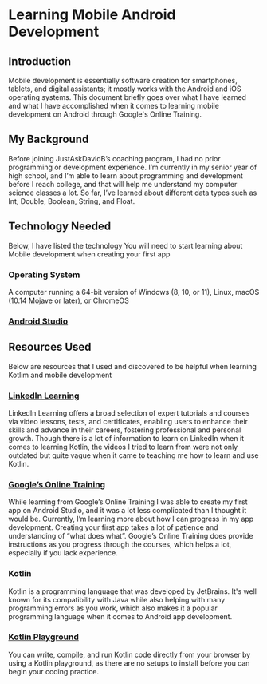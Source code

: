 # Learning Mobile Android Development 

## Introduction
Mobile development is essentially software creation for smartphones, tablets, 
and digital assistants; it mostly works with the Android and iOS operating systems. 
This document briefly goes over what I have learned and what I have accomplished when 
it comes to learning mobile development on Android through Google's Online Training. 

## My Background 
Before joining JustAskDavidB’s coaching program, I had no prior programming or development experience. 
I’m currently in my senior year of high school, and I’m able to learn about programming and development 
before I reach college, and that will help me understand my computer science classes a lot. So far, 
I’ve learned about different data types such as Int, Double, Boolean, String, and Float.
## Technology Needed
Below, I have listed the technology You will need to start learning about Mobile development when creating your first app 

### Operating System
A computer running a 64-bit version of Windows (8, 10, or 11), Linux, macOS (10.14 Mojave or later), or ChromeOS 

### [Android Studio](https://developer.android.com/studio)

## Resources Used
Below are resources that I used and discovered to be helpful when learning Kotlim and mobile development 

### [LinkedIn Learning](https://learning.linkedin.com/)
LinkedIn Learning offers a broad selection of expert tutorials and courses via video lessons, tests, and 
certificates, enabling users to enhance their skills and advance in their careers, fostering professional and personal growth. 
Though there is a lot of information to learn on LinkedIn when it comes to learning Kotlin, 
the videos I tried to learn from were not only outdated but quite vague when it came to teaching me how to learn and use Kotlin. 
### [Google’s Online Training](https://developer.android.com/)
While learning from Google’s Online Training I was able to create my first app on Android Studio,
and it was a lot less complicated than I thought it would be. Currently, I’m learning more about how I can progress in my app development.
Creating your first app takes a lot of patience and understanding of “what does what”. Google’s Online Training does provide instructions
as you progress through the courses, which helps a lot, especially if you lack experience. 

### Kotlin
Kotlin is a programming language that was developed by JetBrains. It's well known for its compatibility with Java while also 
helping with many programming errors as you work, which also makes it a popular programming language when it comes to Android app development.

### [Kotlin Playground](https://developer.android.com/training/kotlinplayground)
You can write, compile, and run Kotlin code directly from your browser by using a Kotlin playground, as 
there are no setups to install before you can begin your coding practice. 


